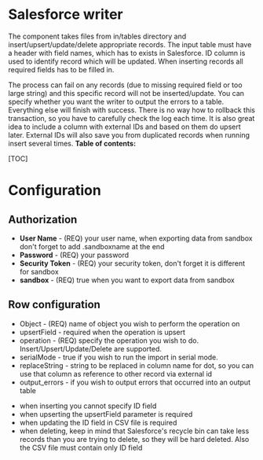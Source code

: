 # Salesforce writer

The component takes files from in/tables directory and insert/upsert/update/delete appropriate records.
The input table must have a header with field names, which has to exists in Salesforce. 
ID column is used to identify record which will be updated. When inserting records all required fields has to be filled in.

The process can fail on any records (due to missing required field or too large string) and this specific record will not be inserted/update. 
You can specify whether you want the writer to output the errors to a table.
Everything else will finish with success. There is no way how to rollback this transaction, 
so you have to carefully check the log each time. It is also great idea to include a 
column with external IDs and based on them do upsert later. External IDs will also save you from duplicated records when running insert several times.
**Table of contents:**  
  
[TOC]

# Configuration

## Authorization

- **User Name** - (REQ) your user name, when exporting data from sandbox don't forget to add .sandboxname at the end
- **Password** - (REQ) your password
- **Security Token** - (REQ) your security token, don't forget it is different for sandbox
- **sandbox** - (REQ) true when you want to export data from sandbox

## Row configuration
* Object - (REQ) name of object you wish to perform the operation on 
* upsertField - required when the operation is upsert
* operation - (REQ) specify the operation you wish to do. Insert/Upsert/Update/Delete are supported. 
* serialMode - true if you wish to run the import in serial mode. 
* replaceString - string to be replaced in column name for dot, so you can use that column as reference to other record via external id
* output_errors - if you wish to output errors that occurred into an output table

- when inserting you cannot specify ID field
- when upserting the upsertField parameter is required
- when updating the ID field in CSV file is required
- when deleting, keep in mind that Salesforce's recycle bin can take less records than you are trying to delete, so they will be hard deleted. Also the CSV file must contain only ID field



